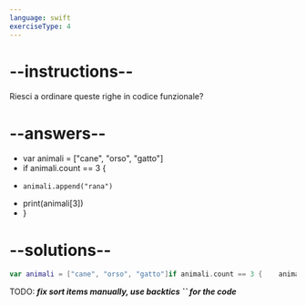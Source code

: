 ```yaml
---
language: swift
exerciseType: 4
---
```


# --instructions--

Riesci a ordinare queste righe in codice funzionale?

# --answers--

- var animali = ["cane", "orso", "gatto"]
- if animali.count == 3 {
-     animali.append("rana")
- print(animali[3])
- }

# --solutions--

```swift
var animali = ["cane", "orso", "gatto"]if animali.count == 3 {    animali.append("rana")}print(animali[3])
```

TODO: ___fix sort items manually, use backtics `` for the code___
